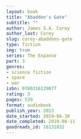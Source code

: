 ```yaml
---
layout: book
title: "Abaddon's Gate"
subtitle: ""
author: James S.A. Corey
author_last: Corey
slug: corey-abaddons-gate
type: fiction
img: true
series: The Expanse
part: 3
genres:
- science fiction
- space
- war
isbn: 9780316129077
rating: 3
pages: 539
format: audiobook
publish_year: 2013
date_started: 2019-06-30
date_completed: 2019-08-11
goodreads_id: 16131032
---
```

